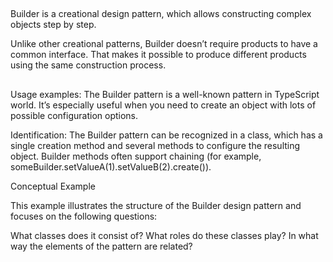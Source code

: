 ##
Builder is a creational design pattern, which allows constructing complex objects step by step.

Unlike other creational patterns, Builder doesn’t require products to have a common interface. That makes it possible to produce different products using the same construction process.


##
Usage examples: The Builder pattern is a well-known pattern in TypeScript world. It’s especially useful when you need to create an object with lots of possible configuration options.

Identification: The Builder pattern can be recognized in a class, which has a single creation method and several methods to configure the resulting object. Builder methods often support chaining (for example, someBuilder.setValueA(1).setValueB(2).create()).

Conceptual Example

This example illustrates the structure of the Builder design pattern and focuses on the following questions:

What classes does it consist of?
What roles do these classes play?
In what way the elements of the pattern are related?